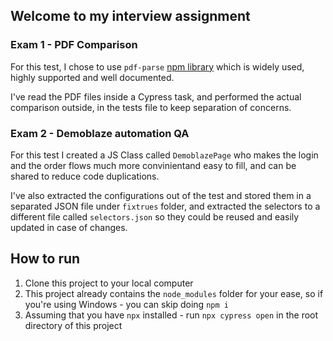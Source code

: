## Welcome to my interview assignment

### Exam 1 - PDF Comparison

For this test, I chose to use `pdf-parse` [npm library](https://www.npmjs.com/package/pdf-parse) which is widely used, highly supported and well documented.

I've read the PDF files inside a Cypress task, and performed the actual comparison outside, in the tests file to keep separation of concerns.

### Exam 2 - Demoblaze automation QA

For this test I created a JS Class called `DemoblazePage` who makes the login and the order flows much more convinientand easy to fill, and can be shared to reduce code duplications.

I've also extracted the configurations out of the test and stored them in a separated JSON file under `fixtrues` folder, and extracted the selectors to a different file called `selectors.json` so they could be reused and easily updated in case of changes.

## How to run 
1. Clone this project to your local computer
2. This project already contains the `node_modules` folder for your ease, so if you're using Windows - you can skip doing `npm i`
3. Assuming that you have `npx` installed - run `npx cypress open` in the root directory of this project
